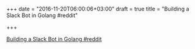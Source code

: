 +++
date = "2016-11-20T06:00:06+03:00"
draft = true
title = "Building a Slack Bot in Golang  #reddit"

+++

<p><a href="https://t.co/2HgQH8nq6K">Building a Slack Bot in Golang  #reddit</a></p>
